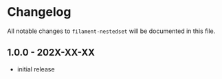 # Changelog

All notable changes to `filament-nestedset` will be documented in this file.

## 1.0.0 - 202X-XX-XX

- initial release
